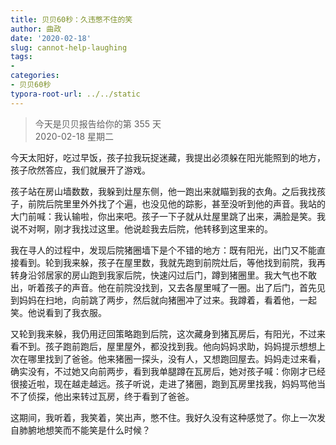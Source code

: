 ```yaml
---
title: 贝贝60秒：久违憋不住的笑
author: 曲政
date: '2020-02-18'
slug: cannot-help-laughing
tags:
- 
categories:
- 贝贝60秒
typora-root-url: ../../static
---
```

> 今天是贝贝报告给你的第 355 天   
> 2020-02-18 星期二 

今天太阳好，吃过早饭，孩子拉我玩捉迷藏，我提出必须躲在阳光能照到的地方，孩子欣然答应，我们就展开了游戏。

孩子站在房山墙数数，我躲到灶屋东侧，他一跑出来就瞄到我的衣角。之后我找孩子，前院后院里里外外找了个遍，也没见他的踪影，甚至没听到他的声音。我站的大门前喊：我认输啦，你出来吧。孩子一下子就从灶屋里跳了出来，满脸是笑。我说不对啊，刚才我找过这里。他说趁我去后院，他转移到这里来的。

我在寻人的过程中，发现后院猪圈墙下是个不错的地方：既有阳光，出门又不能直接看到。轮到我来躲，孩子在屋里数，我就先跑到前院灶后，等他找到前院，我再转身沿邻居家的房山跑到我家后院，快速闪过后门，蹲到猪圈里。我大气也不敢出，听着孩子的声音。他在前院没找到，又去各屋里喊了一圈。出了后门，首先见到妈妈在扫地，向前跳了两步，然后就向猪圈冲了过来。我蹲着，看着他，一起笑。他说看到了我衣服。

又轮到我来躲，我仍用迂回策略跑到后院，这次藏身到猪瓦房后，有阳光，不过来看不到。孩子跑前跑后，屋里屋外，都没找到我。他向妈妈求助，妈妈提示想想上次在哪里找到了爸爸。他来猪圈一探头，没有人，又想跑回屋去。妈妈走过来看，确实没有，不过她又向前两步，看到我单腿蹲在瓦房后，她对孩子喊：你刚才已经很接近啦，现在越走越远。孩子听说，走进了猪圈，跑到瓦房里找我，妈妈骂他当不了侦探，他出来转过瓦房，终于看到了爸爸。

这期间，我听着，我笑着，笑出声，憋不住。我好久没有这种感觉了。你上一次发自肺腑地想笑而不能笑是什么时候？